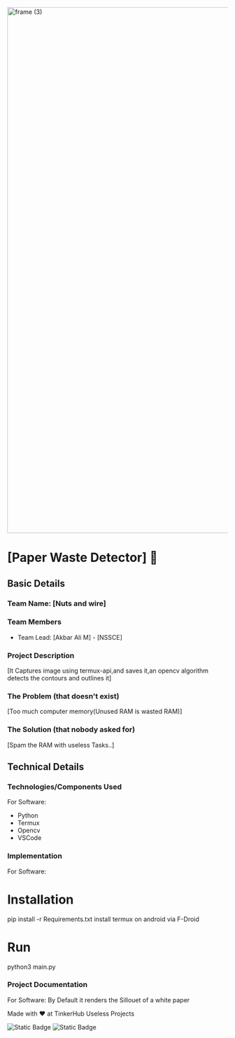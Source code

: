 <img width="3188" height="1202" alt="frame (3)" src="https://github.com/user-attachments/assets/517ad8e9-ad22-457d-9538-a9e62d137cd7" />


# [Paper Waste Detector] 🎯


## Basic Details
### Team Name: [Nuts and wire]


### Team Members
- Team Lead: [Akbar Ali M] - [NSSCE]

### Project Description
[It Captures image using termux-api,and saves it,an opencv algorithm detects the contours and outlines it]

### The Problem (that doesn't exist)
[Too much computer memory(Unused RAM is wasted RAM)]

### The Solution (that nobody asked for)
[Spam the RAM with useless Tasks..]

## Technical Details
### Technologies/Components Used
For Software:
- Python
- Termux
- Opencv
- VSCode

### Implementation
For Software:
# Installation
pip install -r Requirements.txt
install termux on android via F-Droid

# Run
python3 main.py

### Project Documentation
For Software:
By Default it renders the Sillouet of a white paper

Made with ❤️ at TinkerHub Useless Projects 

![Static Badge](https://img.shields.io/badge/TinkerHub-24?color=%23000000&link=https%3A%2F%2Fwww.tinkerhub.org%2F)
![Static Badge](https://img.shields.io/badge/UselessProjects--25-25?link=https%3A%2F%2Fwww.tinkerhub.org%2Fevents%2FQ2Q1TQKX6Q%2FUseless%2520Projects)



